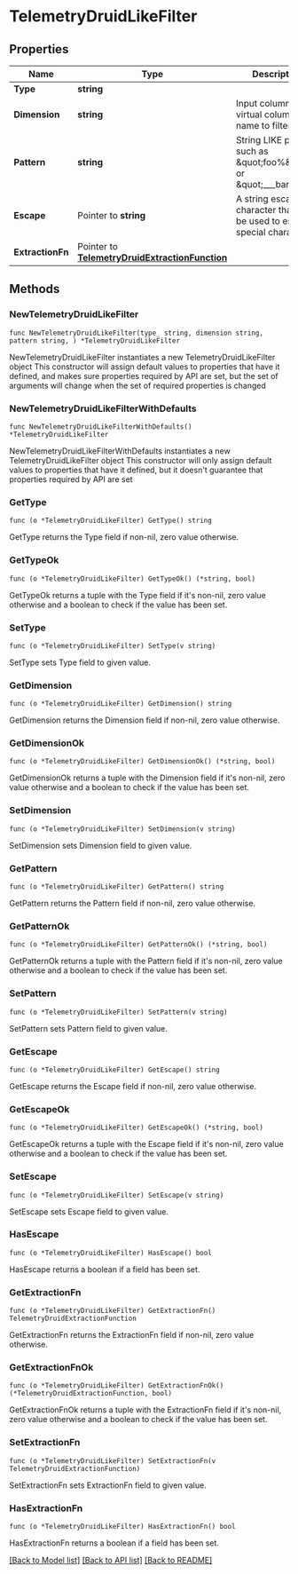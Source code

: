 # TelemetryDruidLikeFilter

## Properties

Name | Type | Description | Notes
------------ | ------------- | ------------- | -------------
**Type** | **string** |  | 
**Dimension** | **string** | Input column or virtual column name to filter. | 
**Pattern** | **string** | String LIKE pattern, such as \&quot;foo%\&quot; or \&quot;___bar\&quot;. | 
**Escape** | Pointer to **string** | A string escape character that can be used to escape special characters. | [optional] 
**ExtractionFn** | Pointer to [**TelemetryDruidExtractionFunction**](TelemetryDruidExtractionFunction.md) |  | [optional] 

## Methods

### NewTelemetryDruidLikeFilter

`func NewTelemetryDruidLikeFilter(type_ string, dimension string, pattern string, ) *TelemetryDruidLikeFilter`

NewTelemetryDruidLikeFilter instantiates a new TelemetryDruidLikeFilter object
This constructor will assign default values to properties that have it defined,
and makes sure properties required by API are set, but the set of arguments
will change when the set of required properties is changed

### NewTelemetryDruidLikeFilterWithDefaults

`func NewTelemetryDruidLikeFilterWithDefaults() *TelemetryDruidLikeFilter`

NewTelemetryDruidLikeFilterWithDefaults instantiates a new TelemetryDruidLikeFilter object
This constructor will only assign default values to properties that have it defined,
but it doesn't guarantee that properties required by API are set

### GetType

`func (o *TelemetryDruidLikeFilter) GetType() string`

GetType returns the Type field if non-nil, zero value otherwise.

### GetTypeOk

`func (o *TelemetryDruidLikeFilter) GetTypeOk() (*string, bool)`

GetTypeOk returns a tuple with the Type field if it's non-nil, zero value otherwise
and a boolean to check if the value has been set.

### SetType

`func (o *TelemetryDruidLikeFilter) SetType(v string)`

SetType sets Type field to given value.


### GetDimension

`func (o *TelemetryDruidLikeFilter) GetDimension() string`

GetDimension returns the Dimension field if non-nil, zero value otherwise.

### GetDimensionOk

`func (o *TelemetryDruidLikeFilter) GetDimensionOk() (*string, bool)`

GetDimensionOk returns a tuple with the Dimension field if it's non-nil, zero value otherwise
and a boolean to check if the value has been set.

### SetDimension

`func (o *TelemetryDruidLikeFilter) SetDimension(v string)`

SetDimension sets Dimension field to given value.


### GetPattern

`func (o *TelemetryDruidLikeFilter) GetPattern() string`

GetPattern returns the Pattern field if non-nil, zero value otherwise.

### GetPatternOk

`func (o *TelemetryDruidLikeFilter) GetPatternOk() (*string, bool)`

GetPatternOk returns a tuple with the Pattern field if it's non-nil, zero value otherwise
and a boolean to check if the value has been set.

### SetPattern

`func (o *TelemetryDruidLikeFilter) SetPattern(v string)`

SetPattern sets Pattern field to given value.


### GetEscape

`func (o *TelemetryDruidLikeFilter) GetEscape() string`

GetEscape returns the Escape field if non-nil, zero value otherwise.

### GetEscapeOk

`func (o *TelemetryDruidLikeFilter) GetEscapeOk() (*string, bool)`

GetEscapeOk returns a tuple with the Escape field if it's non-nil, zero value otherwise
and a boolean to check if the value has been set.

### SetEscape

`func (o *TelemetryDruidLikeFilter) SetEscape(v string)`

SetEscape sets Escape field to given value.

### HasEscape

`func (o *TelemetryDruidLikeFilter) HasEscape() bool`

HasEscape returns a boolean if a field has been set.

### GetExtractionFn

`func (o *TelemetryDruidLikeFilter) GetExtractionFn() TelemetryDruidExtractionFunction`

GetExtractionFn returns the ExtractionFn field if non-nil, zero value otherwise.

### GetExtractionFnOk

`func (o *TelemetryDruidLikeFilter) GetExtractionFnOk() (*TelemetryDruidExtractionFunction, bool)`

GetExtractionFnOk returns a tuple with the ExtractionFn field if it's non-nil, zero value otherwise
and a boolean to check if the value has been set.

### SetExtractionFn

`func (o *TelemetryDruidLikeFilter) SetExtractionFn(v TelemetryDruidExtractionFunction)`

SetExtractionFn sets ExtractionFn field to given value.

### HasExtractionFn

`func (o *TelemetryDruidLikeFilter) HasExtractionFn() bool`

HasExtractionFn returns a boolean if a field has been set.


[[Back to Model list]](../README.md#documentation-for-models) [[Back to API list]](../README.md#documentation-for-api-endpoints) [[Back to README]](../README.md)


